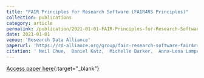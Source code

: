 ```yaml
---
title: "FAIR Principles for Research Software (FAIR4RS Principles)"
collection: publications
category: article
permalink: /publication/2021-01-01-FAIR-Principles-for-Research-Software-FAIR4RS-Principles
date: 2021-01-01
venue: 'Research Data Alliance'
paperurl: 'https://rd-alliance.org/group/fair-research-software-fair4rs-wg/outcomes/fair-principles-research-software-fair4rs'
citation: ' Neil Chue,  Daniel Katz,  Michelle Barker,  Anna-Lena Lamprecht,  Carlos Martinez,  Fotis Psomopoulos,  Jen Harrow,  Leyla Castro,  Morane Gruenpeter,  Paula Martinez,  Tom Honeyman, &quot;FAIR Principles for Research Software (FAIR4RS Principles).&quot; Research Data Alliance, 2021.'
---
```

[Access paper here](https://rd-alliance.org/group/fair-research-software-fair4rs-wg/outcomes/fair-principles-research-software-fair4rs){:target="_blank"}
